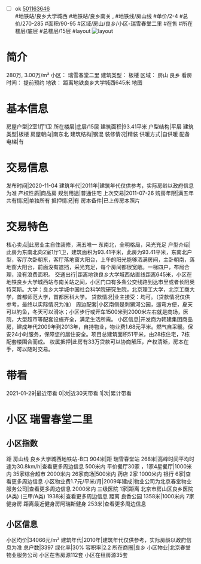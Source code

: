 - [ ] ok [501163646](https://bj.5i5j.com/ershoufang/501163646.html)  
 #地铁站/良乡大学城西 #地铁站/良乡南关 ,  #地铁线/房山线
#单价/2-4 #总价/270-285 #面积/90-95   #区域/房山/良乡/小区-瑞雪春堂二里 #在售 #所在楼层/底层 #总楼层/15层 #layout 
![layout](http://image2a.5i5j.com/bdir/layout/ae504ff3d6b44fc78f8d34f601777226.jpg_P5.jpg) 
# 简介 
 280万,  3.00万/m² 
小区： 瑞雪春堂二里
建筑类型： 板楼
区域： 房山 良乡
看房时间： 提前预约
地铁： 距离地铁良乡大学城西645米 地图
# 基本信息 
 房屋户型|2室1厅1卫
所在楼层|底层/15层
建筑面积|93.41平米
户型结构|平层
建筑类型|板楼
房屋朝向|南东北
建筑结构|钢混
装修情况|精装
供暖方式|自供暖
配备电梯|有
# 交易信息 
 发布时间|2020-11-04
建筑年代|2011年|建筑年代仅供参考，实际房龄以政府信息为准
产权性质|商品房
规划用途|普通住宅
上次交易|2011-07-26
购房年限|满五年
共有情况|单独所有
抵押情况|有
房本备件|已上传房本照片
# 交易特色 
 核心卖点|此房业主自住装修，满五唯一 东南北，全明格局，采光充足
户型介绍|此房为东南北向2室1厅1卫，建筑面积为93.41平米，此房为93.41平米，东南北户型，客厅次卧朝东，客厅落地窗大阳台，上午的阳光能够洒满房间，主卧朝南，落地窗大阳台，前面没有遮挡，采光充足，每个房间都很宽敞。一梯四户，布局合理，没有浪费面积。
交通出行|距离地铁良乡大学城西站直线距离645米，小区在地铁良乡大学城西站与南关站之间，小区门口有多条公交线路到达市里或者长阳奥特莱斯。大学：良乡大学城中国社会科学院研究生院，北京理工大学，北京工商大学，首都师范大学，首都医科大学。
贷款情况|业主接受：均可。（贷款情况仅供参考，最终以实际情况为准）
周边配套|小区南侧是刺猬河公园，遛弯方便，夏天可以钓鱼，冬天可以滑冰；小区步行或开车1500米到2000米左右就是商场，医院，大型超市等配套设施齐全，满足生活所需。
小区信息|开发商为韩建集团商品房，建成年代2009年到2013年，自持物业，物业费1.68元平米。燃气自采暖。保安24小时服务，保障您的居住安全。项目总建筑面积51平米，由28栋住宅，7栋配套楼围合而成。
权属抵押|此房有33万贷款可以协商解压，产权清晰，房本在手，可以随时交易。
# 带看 
 2021-01-29|最近带看	 0|次|近30天带看	 1|次|累计带看
# 小区 瑞雪春堂二里
## 小区指数 
 距 房山线 良乡大学城西地铁站-B口 904米|距 瑞雪春堂站 268米|高峰时间平均时速为30.8km/h|查看更多周边信息
500米内 平价餐厅30家 ，1家4星餐厅|1000米内 35家综合超市
2000米内 26家商场|500米内 药店 2家
1000米内 银行 6家|查看更多周边信息
小区物业费1.7元/平米/月|2009年建成|物业公司为北京春堂物业服务公司|查看更多周边信息
2000米内 三级医院 1家|距离 北京市房山区良乡医院(A类) (三甲/A类) 1938米|查看更多周边信息
距离 良香公园 1358米|1000米内 7家 健身房
距离最近健身房阿瑞斯健身 253米|查看更多周边信息
## 小区信息 
 小区均价|34066元/m²
建筑年代|2010年|建筑年代仅供参考，实际房龄以政府信息为准
总户数|3397
绿化率|30%
容积率|2.2
所在商圈|良乡
小区物业|北京春堂物业服务公司
小区在售房源112套
小区在租房源35套
